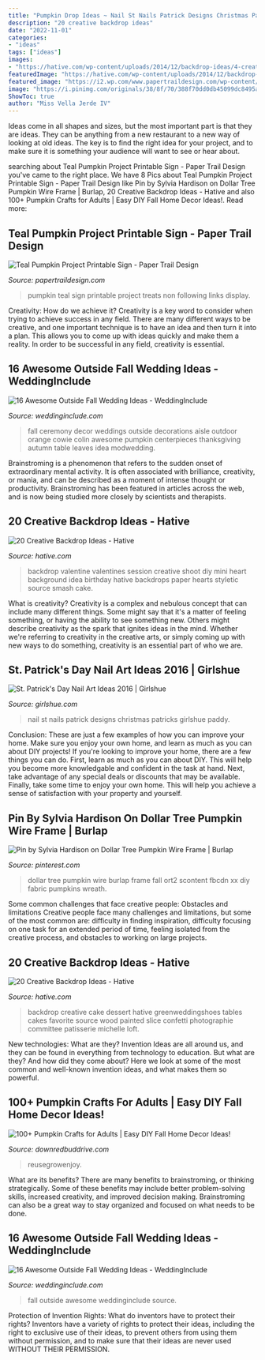 ```yaml
---
title: "Pumpkin Drop Ideas ~ Nail St Nails Patrick Designs Christmas Patricks Girlshue Paddy"
description: "20 creative backdrop ideas"
date: "2022-11-01"
categories:
- "ideas"
tags: ["ideas"]
images:
- "https://hative.com/wp-content/uploads/2014/12/backdrop-ideas/4-creative-backdrop-ideas.jpg"
featuredImage: "https://hative.com/wp-content/uploads/2014/12/backdrop-ideas/4-creative-backdrop-ideas.jpg"
featured_image: "https://i2.wp.com/www.papertraildesign.com/wp-content/uploads/2017/10/teal-pumpkin-project-non-food-treats-sign-2.jpg"
image: "https://i.pinimg.com/originals/38/8f/70/388f70dd0db45099dc8495a5ae5c3e1b.png"
ShowToc: true
author: "Miss Vella Jerde IV"
---
```



Ideas come in all shapes and sizes, but the most important part is that they are ideas. They can be anything from a new restaurant to a new way of looking at old ideas. The key is to find the right idea for your project, and to make sure it is something your audience will want to see or hear about.

	

		
searching about Teal Pumpkin Project Printable Sign - Paper Trail Design you've came to the right place. We have 8 Pics about Teal Pumpkin Project Printable Sign - Paper Trail Design like Pin by Sylvia Hardison on Dollar Tree Pumpkin Wire Frame | Burlap, 20 Creative Backdrop Ideas - Hative and also 100+ Pumpkin Crafts for Adults | Easy DIY Fall Home Decor Ideas!. Read more:
		
    
## Teal Pumpkin Project Printable Sign - Paper Trail Design

<img loading=lazy src="https://i2.wp.com/www.papertraildesign.com/wp-content/uploads/2017/10/teal-pumpkin-project-non-food-treats-sign-2.jpg" onerror="this.onerror=null;this.src='https://tse3.mm.bing.net/th?id=OIP.QoZQrxxIfXXK-PWIMJih-QHaJl&amp;pid=15.1';" alt="Teal Pumpkin Project Printable Sign - Paper Trail Design">

_Source: papertraildesign.com_

>pumpkin teal sign printable project treats non following links display. 

	

Creativity: How do we achieve it?
Creativity is a key word to consider when trying to achieve success in any field. There are many different ways to be creative, and one important technique is to have an idea and then turn it into a plan. This allows you to come up with ideas quickly and make them a reality. In order to be successful in any field, creativity is essential.

    
## 16 Awesome Outside Fall Wedding Ideas - WeddingInclude

<img loading=lazy src="https://www.weddinginclude.com/wp-content/uploads/2018/05/Awesome-Outside-Fall-Wedding-Ideas_5.jpg" onerror="this.onerror=null;this.src='https://tse2.mm.bing.net/th?id=OIP.ruabq2f7x-u6aVSfGhto2wHaKT&amp;pid=15.1';" alt="16 Awesome Outside Fall Wedding Ideas - WeddingInclude">

_Source: weddinginclude.com_

>fall ceremony decor weddings outside decorations aisle outdoor orange cowie colin awesome pumpkin centerpieces thanksgiving autumn table leaves idea modwedding. 

	

Brainstroming is a phenomenon that refers to the sudden onset of extraordinary mental activity. It is often associated with brilliance, creativity, or mania, and can be described as a moment of intense thought or productivity. Brainstroming has been featured in articles across the web, and is now being studied more closely by scientists and therapists.

    
## 20 Creative Backdrop Ideas - Hative

<img loading=lazy src="https://hative.com/wp-content/uploads/2014/12/backdrop-ideas/10-creative-backdrop-ideas.jpg" onerror="this.onerror=null;this.src='https://tse1.mm.bing.net/th?id=OIP.uNUmSlDfdLBlWMhahRNitgHaLH&amp;pid=15.1';" alt="20 Creative Backdrop Ideas - Hative">

_Source: hative.com_

>backdrop valentine valentines session creative shoot diy mini heart background idea birthday hative backdrops paper hearts styletic source smash cake. 

	

What is creativity?
Creativity is a complex and nebulous concept that can include many different things. Some might say that it's a matter of feeling something, or having the ability to see something new. Others might describe creativity as the spark that ignites ideas in the mind. Whether we're referring to creativity in the creative arts, or simply coming up with new ways to do something, creativity is an essential part of who we are.

    
## St. Patrick&#039;s Day Nail Art Ideas 2016 | Girlshue

<img loading=lazy src="https://www.girlshue.com/wp-content/uploads/2016/02/4.jpg" onerror="this.onerror=null;this.src='https://tse4.mm.bing.net/th?id=OIP.9fcZq4whj0KIYYd_bIWXAwHaJ4&amp;pid=15.1';" alt="St. Patrick&#039;s Day Nail Art Ideas 2016 | Girlshue">

_Source: girlshue.com_

>nail st nails patrick designs christmas patricks girlshue paddy. 

	

Conclusion: These are just a few examples of how you can improve your home. Make sure you enjoy your own home, and learn as much as you can about DIY projects!
If you're looking to improve your home, there are a few things you can do. First, learn as much as you can about DIY. This will help you become more knowledgable and confident in the task at hand. Next, take advantage of any special deals or discounts that may be available. Finally, take some time to enjoy your own home. This will help you achieve a sense of satisfaction with your property and yourself.

    
## Pin By Sylvia Hardison On Dollar Tree Pumpkin Wire Frame | Burlap

<img loading=lazy src="https://i.pinimg.com/originals/38/8f/70/388f70dd0db45099dc8495a5ae5c3e1b.png" onerror="this.onerror=null;this.src='https://tse1.mm.bing.net/th?id=OIP.4S1sS_zwEOwJ7YDYnJNwNwHaJ4&amp;pid=15.1';" alt="Pin by Sylvia Hardison on Dollar Tree Pumpkin Wire Frame | Burlap">

_Source: pinterest.com_

>dollar tree pumpkin wire burlap frame fall ort2 scontent fbcdn xx diy fabric pumpkins wreath. 

	

Some common challenges that face creative people: Obstacles and limitations
Creative people face many challenges and limitations, but some of the most common are: difficulty in finding inspiration, difficulty focusing on one task for an extended period of time, feeling isolated from the creative process, and obstacles to working on large projects.

    
## 20 Creative Backdrop Ideas - Hative

<img loading=lazy src="https://hative.com/wp-content/uploads/2014/12/backdrop-ideas/4-creative-backdrop-ideas.jpg" onerror="this.onerror=null;this.src='https://tse4.mm.bing.net/th?id=OIP.moYLkakq7atwQ616ZmLrRQHaJs&amp;pid=15.1';" alt="20 Creative Backdrop Ideas - Hative">

_Source: hative.com_

>backdrop creative cake dessert hative greenweddingshoes tables cakes favorite source wood painted slice confetti photographie committee patisserie michelle loft. 

	

New technologies: What are they?
Invention Ideas are all around us, and they can be found in everything from technology to education. But what are they? And how did they come about? Here we look at some of the most common and well-known invention ideas, and what makes them so powerful.

    
## 100+ Pumpkin Crafts For Adults | Easy DIY Fall Home Decor Ideas!

<img loading=lazy src="https://www.downredbuddrive.com/wp-content/uploads/2020/09/Upcycled-Dryer-Vent-Duct-Pumpkin-1024x1536.jpg" onerror="this.onerror=null;this.src='https://tse4.mm.bing.net/th?id=OIP.DFAgYVLCqswEAfvXGs-_uQHaLH&amp;pid=15.1';" alt="100+ Pumpkin Crafts for Adults | Easy DIY Fall Home Decor Ideas!">

_Source: downredbuddrive.com_

>reusegrowenjoy. 

	

What are its benefits?
There are many benefits to brainstroming, or thinking strategically. Some of these benefits may include better problem-solving skills, increased creativity, and improved decision making. Brainstroming can also be a great way to stay organized and focused on what needs to be done.

    
## 16 Awesome Outside Fall Wedding Ideas - WeddingInclude

<img loading=lazy src="https://www.weddinginclude.com/wp-content/uploads/2018/05/Awesome-Outside-Fall-Wedding-Ideas_6.jpg" onerror="this.onerror=null;this.src='https://tse4.mm.bing.net/th?id=OIP.AOKN2Frg2wdvEfAFFnSymgHaJ4&amp;pid=15.1';" alt="16 Awesome Outside Fall Wedding Ideas - WeddingInclude">

_Source: weddinginclude.com_

>fall outside awesome weddinginclude source. 

	

Protection of Invention Rights: What do inventors have to protect their rights?
Inventors have a variety of rights to protect their ideas, including the right to exclusive use of their ideas, to prevent others from using them without permission, and to make sure that their ideas are never used WITHOUT THEIR PERMISSION.

